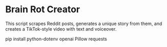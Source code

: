 # Brain Rot Creator

This script scrapes Reddit posts, generates a unique story from them, and creates a TikTok-style video with text and voiceover.


pip install python-dotenv openai Pillow requests